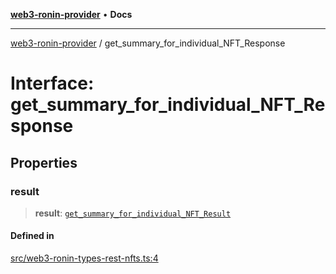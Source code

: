 [**web3-ronin-provider**](../README.md) • **Docs**

***

[web3-ronin-provider](../globals.md) / get\_summary\_for\_individual\_NFT\_Response

# Interface: get\_summary\_for\_individual\_NFT\_Response

## Properties

### result

> **result**: [`get_summary_for_individual_NFT_Result`](get_summary_for_individual_NFT_Result.md)

#### Defined in

[src/web3-ronin-types-rest-nfts.ts:4](https://github.com/chuacw/web3-ronin-provider/blob/8f8ec8edfaa82f0741161cc9ab238177f2999ade/src/web3-ronin-types-rest-nfts.ts#L4)
